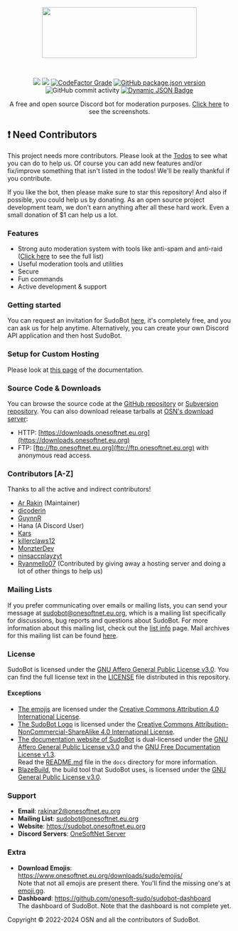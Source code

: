 <p align="center">
<a href="https://sudobot.onesoftnet.eu.org" title="Official Website of SudoBot" target="_blank">
<!--
<img src="https://res.cloudinary.com/rakinar2/image/upload/v1720629036/nnanzhwwmpa2k3ebw0yg.png" height="114px" width="348px">
-->
<img src="https://res.cloudinary.com/rakinar2/image/upload/v1720629036/ku8wq70utgbrbyhzdl9a.png" height="114px" width="348px">
</a> 
</p>

<br />

<p align="center">
<a href="https://github.com/onesoft-sudo/sudobot/actions/workflows/build.yml"><img src="https://img.shields.io/github/actions/workflow/status/onesoft-sudo/sudobot/build.yml?branch=main&event=push&style=flat&logo=github&logoColor=%23fff&label=Build&labelColor=%23000&color=rgb(50%2C%2050%2C%2050)&cacheSeconds=60"></a>
<a href="https://gnu.org/licenses/agpl-3.0.html"><img src="https://img.shields.io/github/license/onesoft-sudo/sudobot?style=flat&logo=data%3Aimage%2Fsvg%2Bxml%3Bbase64%2C77u%2FPD94bWwgdmVyc2lvbj0iMS4wIiBlbmNvZGluZz0idXRmLTgiPz4NCjwhRE9DVFlQRSBzdmcgUFVCTElDICItLy9XM0MvL0RURCBTVkcgMS4xLy9FTiINCgkiaHR0cDovL3d3dy53My5vcmcvR3JhcGhpY3MvU1ZHLzEuMS9EVEQvc3ZnMTEuZHRkIj4NCjxzdmcgd2lkdGg9IjE5N3B4IiBoZWlnaHQ9IjE5N3B4IiB4bWxucz0iaHR0cDovL3d3dy53My5vcmcvMjAwMC9zdmciIHZlcnNpb249IjEuMSI%2BDQoJPGNpcmNsZSBjeD0iOTgiIGN5PSI5OCIgcj0iOTgiIGZpbGw9ImJsYWNrIi8%2BDQoJPGNpcmNsZSBjeD0iOTgiIGN5PSI5OCIgcj0iNzgiIGZpbGw9IndoaXRlIi8%2BDQoJPGNpcmNsZSBjeD0iOTgiIGN5PSI5OCIgcj0iNTUiIGZpbGw9ImJsYWNrIi8%2BDQoJPGNpcmNsZSBjeD0iOTgiIGN5PSI5OCIgcj0iMzAiIGZpbGw9IndoaXRlIi8%2BDQoJPHJlY3QgeD0iMTE1IiB5PSI4NSIgd2lkdGg9IjQ1IiBoZWlnaHQ9IjI1IiBmaWxsPSJ3aGl0ZSIvPg0KPC9zdmc%2B&logoColor=%23fff&label=License&labelColor=%23000&color=rgb(50%2C%2050%2C%2050)&cacheSeconds=60" /></a>
<a href="https://www.codefactor.io/repository/github/onesoft-sudo/sudobot"><img alt="CodeFactor Grade" src="https://img.shields.io/codefactor/grade/github/onesoft-sudo/sudobot?style=flat&logo=codefactor&logoColor=%23fff&label=Codefactor&labelColor=%23000&cacheSeconds=60&link=https%3A%2F%2Fwww.codefactor.io%2Frepository%2Fgithub%2Fonesoft-sudo%2Fsudobot"></a>
<a href="https://github.com/onesoft-sudo/sudobot/releases/latest"><img alt="GitHub package.json version" src="https://img.shields.io/github/package-json/v/onesoft-sudo/sudobot?style=flat&logo=npm&logoColor=white&label=Version&labelColor=%23000&color=rgb(50%2C%2050%2C%2050)&cacheSeconds=60"></a>
<img alt="GitHub commit activity" src="https://img.shields.io/github/commit-activity/w/onesoft-sudo/sudobot?style=flat&logo=git&logoColor=white&label=Commits&labelColor=%23000&color=rgb(50%2C%2050%2C%2050)&cacheSeconds=60">
<a href="https://discord.gg/892GWhTzgs"><img alt="Dynamic JSON Badge" src="https://img.shields.io/badge/dynamic/json?url=https%3A%2F%2Fdiscord.com%2Fapi%2Fguilds%2F964969362073198652%2Fwidget.json&query=presence_count&suffix=%20online&style=flat&logo=discord&logoColor=white&label=Discord&labelColor=%23000&color=rgb(50%2C%2050%2C%2050)&cacheSeconds=60&link=https%3A%2F%2Fdiscord.gg%2F892GWhTzgs" alt="Discord" /></a>
</p>

<p align="center">
A free and open source Discord bot for moderation purposes. <a href="https://docs.sudobot.onesoftnet.eu.org/features/screenshots/">Click here</a> to see the screenshots.
</p>

<!--
<p align="center">
<a href="https://github.com/onesoft-sudo/sudobot/releases/latest"><img alt="Download from GitHub" src="https://res.cloudinary.com/rakinar2/image/upload/v1702811535/kh7v7c5jb4v3na1e67mg.png" width="276" height="48"></a>
<a href="https://sourceforge.net/projects/sudobot/files/latest/download"><img alt="Download from SourceForge" src="https://a.fsdn.com/con/app/sf-download-button" width="276" height="48" srcset="https://a.fsdn.com/con/app/sf-download-button?button_size=2x 2x"></a>
</p> -->

## ❗ Need Contributors

This project needs more contributors. Please look at the [Todos](https://github.com/onesoft-sudo/sudobot/blob/main/TODO.md) to see what you can do to help us. Of course you can add new features and/or fix/improve something that isn't listed in the todos! We'll be really thankful if you contribute.

If you like the bot, then please make sure to star this repository! And also if possible, you could help us by donating. As an open source project development team, we don't earn anything after all these hard work. Even a small donation of $1 can help us a lot.

### Features

-   Strong auto moderation system with tools like anti-spam and anti-raid ([Click here](https://docs.sudobot.onesoftnet.eu.org/automoderation/#what-can-the-bot-do) to see the full list)
-   Useful moderation tools and utilities
-   Secure
-   Fun commands
-   Active development & support

### Getting started

You can request an invitation for SudoBot [here](https://discord.gg/pazm3tqYh5), it's completely free, and you can ask us for help anytime.
Alternatively, you can create your own Discord API application and then host SudoBot.

### Setup for Custom Hosting

Please look at [this page](https://docs.sudobot.onesoftnet.eu.org/getting-started) of the documentation.

### Source Code & Downloads

You can browse the source code at the [GitHub repository](https://github.com/onesoft-sudo/sudobot) or [Subversion repository](https://svn.onesoftnet.eu.org/viewvc).
You can also download release tarballs at [OSN's download server](https://downloads.onesoftnet.eu.org):

-  HTTP: [https://downloads.onesoftnet.eu.org](https://downloads.onesoftnet.eu.org)
-  FTP: [ftp://ftp.onesoftnet.eu.org](ftp://ftp.onesoftnet.eu.org) with anonymous read access.

### Contributors [A-Z]

Thanks to all the active and indirect contributors!

-   [Ar Rakin](https://github.com/virtual-designer) (Maintainer)
-   [dicoderin](https://github.com/dicoderin)
-   [GuynnR](https://github.com/GuynnR)
-   Hana (A Discord User)
-   [Kars](https://github.com/kars1996)
-   [killerclaws12](https://github.com/killerclaws12)
-   [MonzterDev](https://github.com/MonzterDev)
-   [ninsaccplayzyt](https://github.com/ninsaccplayzyt)
-   [Ryanmello07](https://github.com/Ryanmello07) (Contributed by giving away a hosting server and doing a lot of other things to help us)

### Mailing Lists

If you prefer communicating over emails or mailing lists, you can send your message at <sudobot@onesoftnet.eu.org>, which is a mailing list specifically for discussions, bug reports and questions about SudoBot.
For more information about this mailing list, check out the [list info](https://lists.onesoftnet.eu.org/mailman/listinfo/sudobot) page. 
Mail archives for this mailing list can be found [here](https://lists.onesoftnet.eu.org/pipermail/sudobot).

### License

SudoBot is licensed under the [GNU Affero General Public License v3.0](https://gnu.org/licenses/agpl-3.0.html). You can find the full license text in the [LICENSE](./LICENSE) file distributed in this repository.

#### Exceptions

- [The emojis](https://www.onesoftnet.eu.org/downloads/sudo/emojis/) are licensed under the [Creative Commons Attribution 4.0 International License](https://creativecommons.org/licenses/by/4.0/).
- [The SudoBot Logo](https://res.cloudinary.com/rakinar2/image/upload/v1720629036/ku8wq70utgbrbyhzdl9a.png) is licensed under the [Creative Commons Attribution-NonCommercial-ShareAlike 4.0 International License](https://creativecommons.org/licenses/by-nc-sa/4.0/).
- [The documentation website of SudoBot](https://docs.sudobot.onesoftnet.eu.org) is dual-licensed under the [GNU Affero General Public License v3.0](https://gnu.org/licenses/agpl-3.0.html) and the [GNU Free Documentation License v1.3](https://gnu.org/licenses/fdl-1.3.html).<br />Read the [README.md](./docs/README.md) file in the `docs` directory for more information.
- [BlazeBuild](./blazebuild), the build tool that SudoBot uses, is licensed under the [GNU General Public License v3.0](https://gnu.org/licenses/gpl-3.0.html).

### Support

-   **Email**: rakinar2@onesoftnet.eu.org
-   **Mailing List**: sudobot@onesoftnet.eu.org
-   **Website**: https://sudobot.onesoftnet.eu.org
-   **Discord Servers**: [OneSoftNet Server](https://discord.gg/892GWhTzgs)

### Extra

-   **Download Emojis**: https://www.onesoftnet.eu.org/downloads/sudo/emojis/ <br />
    Note that not all emojis are present there. You'll find the missing one's at [emoji.gg](https://emoji.gg).
-   **Dashboard**: https://github.com/onesoft-sudo/sudobot-dashboard <br />
    The dashboard of SudoBot. Note that the dashboard is not complete yet.

Copyright © 2022-2024 OSN and all the contributors of SudoBot.
